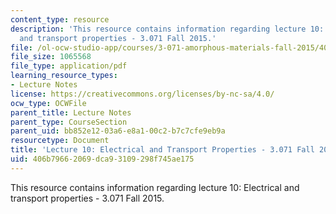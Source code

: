 ```yaml
---
content_type: resource
description: 'This resource contains information regarding lecture 10: Electrical
  and transport properties - 3.071 Fall 2015.'
file: /ol-ocw-studio-app/courses/3-071-amorphous-materials-fall-2015/406b79662069dca93109298f745ae175_MIT3_071F15_Lecture10.pdf
file_size: 1065568
file_type: application/pdf
learning_resource_types:
- Lecture Notes
license: https://creativecommons.org/licenses/by-nc-sa/4.0/
ocw_type: OCWFile
parent_title: Lecture Notes
parent_type: CourseSection
parent_uid: bb852e12-03a6-e8a1-00c2-b7c7cfe9eb9a
resourcetype: Document
title: 'Lecture 10: Electrical and Transport Properties - 3.071 Fall 2015'
uid: 406b7966-2069-dca9-3109-298f745ae175
---
```

This resource contains information regarding lecture 10: Electrical and transport properties - 3.071 Fall 2015.